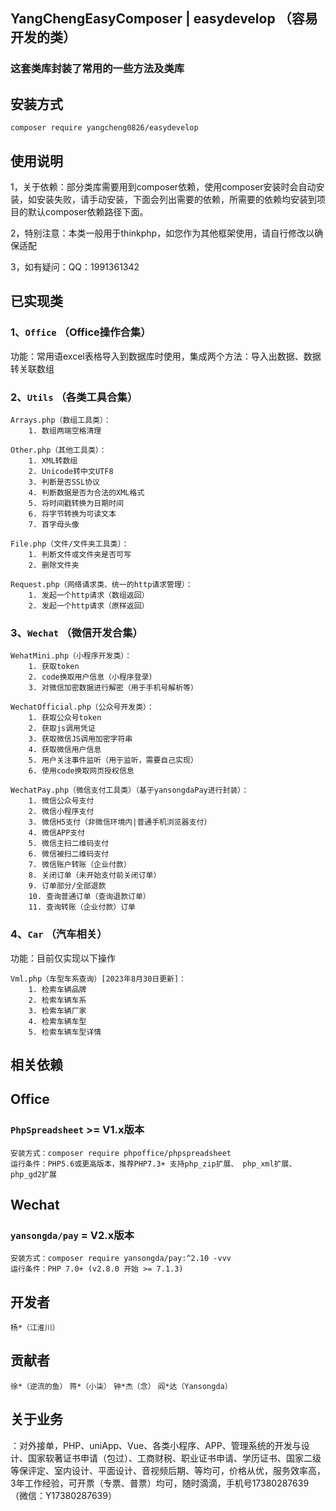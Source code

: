 ## YangChengEasyComposer | easydevelop （容易开发的类）

### 这套类库封装了常用的一些方法及类库

## 安装方式

`composer require yangcheng0826/easydevelop`

## 使用说明

1，关于依赖：部分类库需要用到composer依赖，使用composer安装时会自动安装，如安装失败，请手动安装，下面会列出需要的依赖，所需要的依赖均安装到项目的默认composer依赖路径下面。

2，特别注意：本类一般用于thinkphp，如您作为其他框架使用，请自行修改以确保适配

3，如有疑问：QQ：1991361342

## 已实现类

### 1、`Office` （Office操作合集）

功能：常用语excel表格导入到数据库时使用，集成两个方法：导入出数据、数据转关联数组

### 2、`Utils` （各类工具合集）

    Arrays.php（数组工具类）：
        1. 数组两端空格清理

    Other.php（其他工具类）：
        1. XML转数组
        2. Unicode转中文UTF8
        3. 判断是否SSL协议
        4. 判断数据是否为合法的XML格式
        5. 将时间戳转换为日期时间
        6. 将字节转换为可读文本
        7. 首字母头像

    File.php（文件/文件夹工具类）：
        1. 判断文件或文件夹是否可写
        2. 删除文件夹

    Request.php（网络请求类、统一的http请求管理）：
        1. 发起一个http请求（数组返回）
        2. 发起一个http请求（原样返回）

### 3、`Wechat` （微信开发合集）

    WehatMini.php（小程序开发类）：
        1. 获取token
        2. code换取用户信息（小程序登录）
        3. 对微信加密数据进行解密（用于手机号解析等）

    WechatOfficial.php（公众号开发类）：
        1. 获取公众号token
        2. 获取js调用凭证
        3. 获取微信JS调用加密字符串
        4. 获取微信用户信息
        5. 用户关注事件监听（用于监听，需要自己实现）
        6. 使用code换取网页授权信息

    WechatPay.php（微信支付工具类）（基于yansongdaPay进行封装）：
        1. 微信公众号支付
        2. 微信小程序支付
        3. 微信H5支付（非微信环境内|普通手机浏览器支付）
        4. 微信APP支付
        5. 微信主扫二维码支付
        6. 微信被扫二维码支付
        7. 微信账户转账（企业付款）
        8. 关闭订单（未开始支付前关闭订单）
        9. 订单部分/全部退款
        10. 查询普通订单（查询退款订单）
        11. 查询转账（企业付款）订单

### 4、`Car` （汽车相关）

功能：目前仅实现以下操作

    Vml.php（车型车系查询）[2023年8月30日更新]：
        1. 检索车辆品牌
        2. 检索车辆车系
        3. 检索车辆厂家
        4. 检索车辆车型
        5. 检索车辆车型详情


## 相关依赖

## Office

### `PhpSpreadsheet` >= V1.x版本
    安装方式：composer require phpoffice/phpspreadsheet
    运行条件：PHP5.6或更高版本，推荐PHP7.3+ 支持php_zip扩展、 php_xml扩展、php_gd2扩展

## Wechat

### `yansongda/pay` = V2.x版本
    安装方式：composer require yansongda/pay:^2.10 -vvv
    运行条件：PHP 7.0+ (v2.8.0 开始 >= 7.1.3)


## 开发者

`杨*（江淮川）`

## 贡献者

`徐*（逆流的鱼）` `蒋*（小柒）` `钟*杰（念）` `阎*达（Yansongda）`

## 关于业务

：对外接单，PHP、uniApp、Vue、各类小程序、APP、管理系统的开发与设计、国家软著证书申请（包过）、工商财税、职业证书申请、学历证书、国家二级等保评定、室内设计、平面设计、音视频后期、等均可，价格从优，服务效率高，3年工作经验，可开票（专票、普票）均可，随时滴滴，手机号17380287639（微信：Y17380287639）